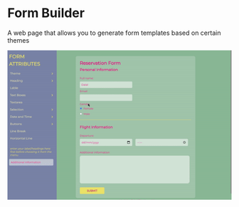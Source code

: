# Form Builder

A web page that allows you to generate form templates based on certain themes

![Website Demo](/demo.gif)
